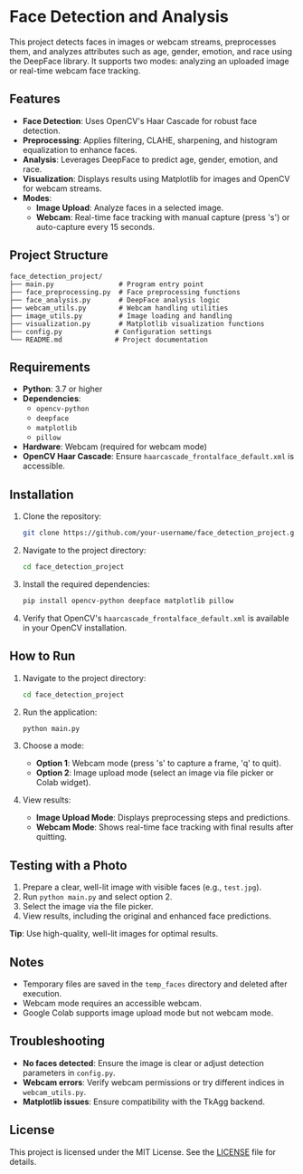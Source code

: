 # Face Detection and Analysis

This project detects faces in images or webcam streams, preprocesses them, and analyzes attributes such as age, gender, emotion, and race using the DeepFace library. It supports two modes: analyzing an uploaded image or real-time webcam face tracking.

## Features

- **Face Detection**: Uses OpenCV's Haar Cascade for robust face detection.
- **Preprocessing**: Applies filtering, CLAHE, sharpening, and histogram equalization to enhance faces.
- **Analysis**: Leverages DeepFace to predict age, gender, emotion, and race.
- **Visualization**: Displays results using Matplotlib for images and OpenCV for webcam streams.
- **Modes**:
  - **Image Upload**: Analyze faces in a selected image.
  - **Webcam**: Real-time face tracking with manual capture (press 's') or auto-capture every 15 seconds.

## Project Structure

```
face_detection_project/
├── main.py                # Program entry point
├── face_preprocessing.py  # Face preprocessing functions
├── face_analysis.py       # DeepFace analysis logic
├── webcam_utils.py        # Webcam handling utilities
├── image_utils.py         # Image loading and handling
├── visualization.py       # Matplotlib visualization functions
├── config.py             # Configuration settings
└── README.md             # Project documentation
```

## Requirements

- **Python**: 3.7 or higher
- **Dependencies**: 
  - `opencv-python`
  - `deepface`
  - `matplotlib`
  - `pillow`
- **Hardware**: Webcam (required for webcam mode)
- **OpenCV Haar Cascade**: Ensure `haarcascade_frontalface_default.xml` is accessible.

## Installation

1. Clone the repository:
   ```bash
   git clone https://github.com/your-username/face_detection_project.git
   ```

2. Navigate to the project directory:
   ```bash
   cd face_detection_project
   ```

3. Install the required dependencies:
   ```bash
   pip install opencv-python deepface matplotlib pillow
   ```

4. Verify that OpenCV's `haarcascade_frontalface_default.xml` is available in your OpenCV installation.

## How to Run

1. Navigate to the project directory:
   ```bash
   cd face_detection_project
   ```

2. Run the application:
   ```bash
   python main.py
   ```

3. Choose a mode:
   - **Option 1**: Webcam mode (press 's' to capture a frame, 'q' to quit).
   - **Option 2**: Image upload mode (select an image via file picker or Colab widget).

4. View results:
   - **Image Upload Mode**: Displays preprocessing steps and predictions.
   - **Webcam Mode**: Shows real-time face tracking with final results after quitting.

## Testing with a Photo

1. Prepare a clear, well-lit image with visible faces (e.g., `test.jpg`).
2. Run `python main.py` and select option 2.
3. Select the image via the file picker.
4. View results, including the original and enhanced face predictions.

**Tip**: Use high-quality, well-lit images for optimal results.

## Notes

- Temporary files are saved in the `temp_faces` directory and deleted after execution.
- Webcam mode requires an accessible webcam.
- Google Colab supports image upload mode but not webcam mode.

## Troubleshooting

- **No faces detected**: Ensure the image is clear or adjust detection parameters in `config.py`.
- **Webcam errors**: Verify webcam permissions or try different indices in `webcam_utils.py`.
- **Matplotlib issues**: Ensure compatibility with the TkAgg backend.

## License

This project is licensed under the MIT License. See the [LICENSE](LICENSE) file for details.
